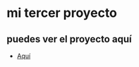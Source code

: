 # mi tercer proyecto

## puedes ver el proyecto aquí

- [Aquí](https://imjuanb.github.io/mi-tercer-proyecto/)